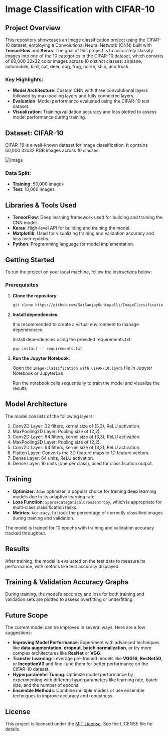 # Image Classification with CIFAR-10

## Project Overview

This repository showcases an image classification project using the CIFAR-10 dataset, employing a Convolutional Neural Network (CNN) built with **TensorFlow** and **Keras**. The goal of this project is to accurately classify images into one of the 10 categories in the CIFAR-10 dataset, which consists of 60,000 32x32 color images across 10 distinct classes: airplane, automobile, bird, cat, deer, dog, frog, horse, ship, and truck.

### Key Highlights:
- **Model Architecture**: Custom CNN with three convolutional layers followed by max-pooling layers and fully connected layers.
- **Evaluation**: Model performance evaluated using the CIFAR-10 test dataset.
- **Visualization**: Training/validation accuracy and loss plotted to assess model performance during training.
  
## Dataset: CIFAR-10

CIFAR-10 is a well-known dataset for image classification. It contains 60,000 32x32 RGB images across 10 classes:

![image](https://github.com/user-attachments/assets/6376a6a8-4258-4fc7-a4fa-b4d1738c816d)


### Data Split:
- **Training**: 50,000 images
- **Test**: 10,000 images

  
## Libraries & Tools Used

- **TensorFlow**: Deep learning framework used for building and training the CNN model.
- **Keras**: High-level API for building and training the model.
- **Matplotlib**: Used for visualizing training and validation accuracy and loss over epochs.
- **Python**: Programming language for model implementation.

## Getting Started

To run the project on your local machine, follow the instructions below:

### Prerequisites

1. **Clone the repository**:
   ```bash
   git clone https://github.com/SaiSanjayGuntupalli/ImageClassification_with_CIFAR-10.git
   ```
2.  **Install dependencies**:

    It is recommended to create a virtual environment to manage dependencies.
    
    Install dependencies using the provided requirements.txt:
    
    ```bash
    pip install -r requirements.txt
    ```
3. **Run the Jupyter Notebook**:

    Open the `Image-Classification with CIFAR-10.ipynb` file in Jupyter Notebook or JupyterLab.

    Run the notebook cells sequentially to train the model and visualize the results

## Model Architecture

The model consists of the following layers:

1. Conv2D Layer: 32 filters, kernel size of (3,3), ReLU activation.
2. MaxPooling2D Layer: Pooling size of (2,2).
3. Conv2D Layer: 64 filters, kernel size of (3,3), ReLU activation.
4. MaxPooling2D Layer: Pooling size of (2,2).
5. Conv2D Layer: 64 filters, kernel size of (3,3), ReLU activation.
6. Flatten Layer: Converts the 3D feature maps to 1D feature vectors.
7. Dense Layer: 64 units, ReLU activation.
8. Dense Layer: 10 units (one per class), used for classification output.

## Training

- **Optimizer**: `Adam` optimizer, a popular choice for training deep learning models due to its adaptive learning rate.
- **Loss Function**: `SparseCategoricalCrossentropy`, which is appropriate for multi-class classification tasks.
- **Metrics**: `Accuracy`, to track the percentage of correctly classified images during training and validation.

The model is trained for 10 epochs with training and validation accuracy tracked throughout.

## Results
After training, the model is evaluated on the test data to measure its performance, with metrics like test accuracy displayed.

## Training & Validation Accuracy Graphs
During training, the model’s accuracy and loss for both training and validation sets are plotted to assess overfitting or underfitting.

## Future Scope

The current model can be improved in several ways. Here are a few suggestions:

- **Improving Model Performance**: Experiment with advanced techniques like **data augmentation**, **dropout**, **batch normalization**, or try more complex architectures like **ResNet** or **VGG**.
- **Transfer Learning**: Leverage pre-trained models like **VGG16**, **ResNet50**, or **InceptionV3** and fine-tune them for better performance on the CIFAR-10 dataset.
- **Hyperparameter Tuning**: Optimize model performance by experimenting with different hyperparameters like learning rate, batch size, and the number of epochs.
- **Ensemble Methods**: Combine multiple models or use ensemble techniques to improve accuracy and robustness.

## License
This project is licensed under the [MIT License](LICENSE). See the LICENSE file for details.

